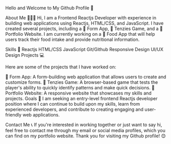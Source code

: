 Hello and Welcome to My Github Profile 🤗

About Me 👩🏻‍💻
Hi, I am a Frontend Reactjs Developer with experience in building web applications using Reactjs, HTML/CSS, and JavaScript. I have created several projects, including a 📝 Form App, 🎲 Tenzies Game, and a 💼 Portfolio Website. I am currently working on a 🍔 Food App that will help users track their food intake and provide nutritional information.

Skills 🚀
Reactjs
HTML/CSS
JavaScript
Git/Github
Responsive Design
UI/UX Design
Projects 💻

Here are some of the projects that I have worked on:

📝 Form App: A form-building web application that allows users to create and customize forms.
🎲 Tenzies Game: A browser-based game that tests the player's ability to quickly identify patterns and make quick decisions.
💼 Portfolio Website: A responsive website that showcases my skills and projects.
Goals 🎯
I am seeking an entry-level frontend Reactjs developer position where I can continue to build upon my skills, learn from experienced developers, and contribute to creating engaging and user-friendly web applications.

Contact Me 📞
If you're interested in working together or just want to say hi, feel free to contact me through my email or social media profiles, which you can find on my portfolio website. Thank you for visiting my Github profile! 😊
